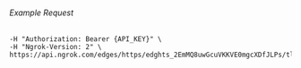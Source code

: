 
###### Example Request
```curl \
-H "Authorization: Bearer {API_KEY}" \
-H "Ngrok-Version: 2" \
https://api.ngrok.com/edges/https/edghts_2EmMQ8uwGcuVKKVE0mgcXDfJLPs/tls_termination
